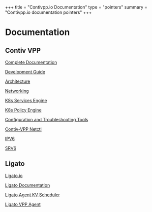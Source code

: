 +++
title = "Contivpp.io Documentation"
type = "pointers"
summary = "Contivpp.io documentation pointers"
+++


# Documentation

## Contiv VPP

[Complete Documentation](https://github.com/contiv/vpp/tree/master/docs)

[Development Guide](https://github.com/contiv/vpp/tree/master/docs/dev-guide)

[Architecture](https://github.com/contiv/vpp/blob/master/docs/ARCHITECTURE.md)

[Networking](https://github.com/contiv/vpp/blob/master/docs/NETWORKING.md)

[K8s Services Engine](https://github.com/contiv/vpp/blob/master/docs/dev-guide/SERVICES.md)

[K8s Policy Engine](https://github.com/contiv/vpp/blob/master/docs/dev-guide/POLICIES.md)

[Configuration and Troubleshooting Tools](https://github.com/contiv/vpp/blob/master/docs/operation/TOOLS.md)

[Contiv-VPP Netctl](/blog/using-conti-vpp-netctl-blog)

[IPV6](https://github.com/contiv/vpp/blob/master/docs/setup/IPV6.md)

[SRV6](https://github.com/contiv/vpp/blob/master/docs/setup/SRV6.md)



## Ligato 

[Ligato.io](https://ligato.io/)

[Ligato Documentation](https://docs.ligato.io/en/latest/)

[Ligato Agent KV Scheduler](https://docs.ligato.io/en/latest/developer-guide/kvscheduler/)

[Ligato VPP Agent](https://docs.ligato.io/en/latest/intro/overview/)


